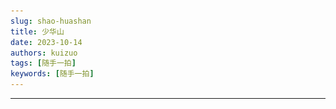 ```yaml
---
slug: shao-huashan
title: 少华山
date: 2023-10-14
authors: kuizuo
tags: [随手一拍]
keywords: [随手一拍]
---
```

---

<!-- truncate --

![1711450373131](image/少华山/1711450373131.png)

![1711450380965](image/少华山/1711450380965.png)


---
